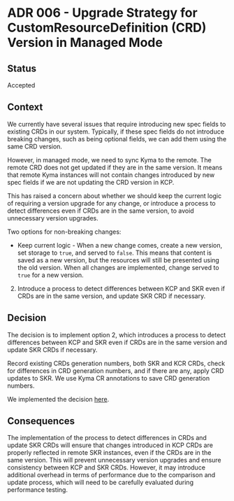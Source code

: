 # ADR 006 - Upgrade Strategy for CustomResourceDefinition (CRD) Version in Managed Mode

## Status

Accepted

## Context

We currently have several issues that require introducing new spec fields to existing CRDs in our system. Typically, if these spec fields do not introduce breaking changes, such as being optional fields, we can add them using the same CRD version. 

However, in managed mode, we need to sync Kyma to the remote. The remote CRD does not get updated if they are in the same version. It means that remote Kyma instances will not contain changes introduced by new spec fields if we are not updating the CRD version in KCP.

This has raised a concern about whether we should keep the current logic of requiring a version upgrade for any change, or introduce a process to detect differences even if CRDs are in the same version, to avoid unnecessary version upgrades.

Two options for non-breaking changes:
- Keep current logic - When a new change comes, create a new version, set storage to `true`, and served to `false`. This means that content is saved as a new version, but the resources will still be presented using the old version. When all changes are implemented, change served to `true` for a new version.
2. Introduce a process to detect differences between KCP and SKR even if CRDs are in the same version, and update SKR CRD if necessary. 

## Decision

The decision is to implement option 2, which introduces a process to detect differences between KCP and SKR even if CRDs are in the same version and update SKR CRDs if necessary.

Record existing CRDs generation numbers, both SKR and KCR CRDs, check for differences in CRD generation numbers, and if there are any, apply CRD updates to SKR. We use Kyma CR annotations to save CRD generation numbers.

We implemented the decision [here](https://github.com/kyma-project/lifecycle-manager/issues/534).

## Consequences

The implementation of the process to detect differences in CRDs and update SKR CRDs will ensure that changes introduced in KCP CRDs are properly reflected in remote SKR instances, even if the CRDs are in the same version. This will prevent unnecessary version upgrades and ensure consistency between KCP and SKR CRDs. However, it may introduce additional overhead in terms of performance due to the comparison and update process, which will need to be carefully evaluated during performance testing.

